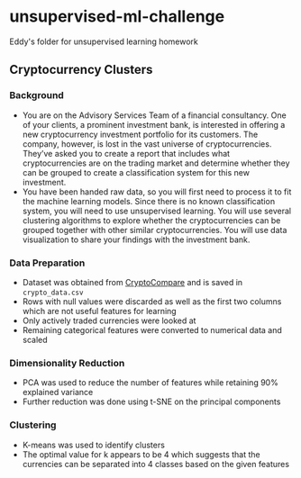# unsupervised-ml-challenge
Eddy's folder for unsupervised learning homework
## Cryptocurrency Clusters
### Background
- You are on the Advisory Services Team of a financial consultancy. One of your clients, a prominent investment bank, is interested in offering a new cryptocurrency investment portfolio for its customers. The company, however, is lost in the vast universe of cryptocurrencies. They’ve asked you to create a report that includes what cryptocurrencies are on the trading market and determine whether they can be grouped to create a classification system for this new investment.
- You have been handed raw data, so you will first need to process it to fit the machine learning models. Since there is no known classification system, you will need to use unsupervised learning. You will use several clustering algorithms to explore whether the cryptocurrencies can be grouped together with other similar cryptocurrencies. You will use data visualization to share your findings with the investment bank.
### Data Preparation
- Dataset was obtained from [CryptoCompare](https://min-api.cryptocompare.com/data/all/coinlist) and is saved in `crypto_data.csv`
- Rows with null values were discarded as well as the first two columns which are not useful features for learning
- Only actively traded currencies were looked at
- Remaining categorical features were converted to numerical data and scaled
### Dimensionality Reduction
- PCA was used to reduce the number of features while retaining 90% explained variance
- Further reduction was done using t-SNE on the principal components
### Clustering
- K-means was used to identify clusters
- The optimal value for k appears to be 4 which suggests that the currencies can be separated into 4 classes based on the given features
